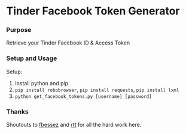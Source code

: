 # Tinder Facebook Token Generator

### Purpose

Retrieve your Tinder Facebook ID & Access Token

### Setup and Usage

Setup:

1. Install python and pip
2. `pip install robobrowser`, `pip install requests`, `pip install lxml`
3. `python get_facebook_tokens.py [username] [password]`

### Thanks

Shoutouts to [fbessez](https://github.com/fbessez/Tinder) and [rtt](https://gist.github.com/rtt/10403467#file-tinder-api-documentation-md) for all the hard work here.

